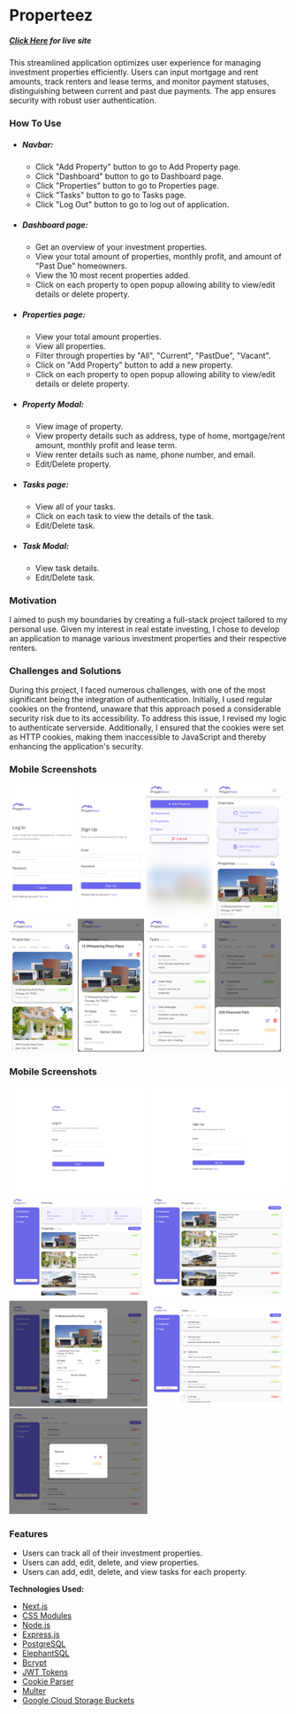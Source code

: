 # Properteez
<!-- ##### *[Click Here](https://youtu.be/BVDUV6CEojs) for demo* -->

##### *[Click Here](https://properteez.kurtisgarcia.dev) for live site*

This streamlined application optimizes user experience for managing investment properties efficiently. Users can input mortgage and rent amounts, track renters and lease terms, and monitor payment statuses, distinguishing between current and past due payments. The app ensures security with robust user authentication.


### How To Use

- ##### *Navbar:*
    - Click "Add Property" button to go to Add Property page.
    - Click "Dashboard" button to go to Dashboard page.
    - Click "Properties" button to go to Properties page.
    - Click "Tasks" button to go to Tasks page.
    - Click "Log Out" button to go to log out of application.

- ##### *Dashboard page:*
    - Get an overview of your investment properties.
    - View your total amount of properties, monthly profit, and amount of "Past Due" homeowners.
    - View the 10 most recent properties added.
    - Click on each property to open popup allowing ability to view/edit details or delete property.

- ##### *Properties page:*
    - View your total amount properties.
    - View all properties.
    - Filter through properties by "All", "Current", "PastDue", "Vacant".
    - Click on "Add Property" button to add a new property.
    - Click on each property to open popup allowing ability to view/edit details or delete property.

- ##### *Property Modal:*
    - View image of property.
    - View property details such as address, type of home, mortgage/rent amount, monthly profit and lease term.
    - View renter details such as name, phone number, and email.
    - Edit/Delete property.

- ##### *Tasks page:*
    - View all of your tasks.
    - Click on each task to view the details of the task.
    - Edit/Delete task.

- ##### *Task Modal:*
    - View task details.
    - Edit/Delete task.


### Motivation
I aimed to push my boundaries by creating a full-stack project tailored to my personal use. Given my interest in real estate investing, I chose to develop an application to manage various investment properties and their respective renters.


### Challenges and Solutions
During this project, I faced numerous challenges, with one of the most significant being the integration of authentication. Initially, I used regular cookies on the frontend, unaware that this approach posed a considerable security risk due to its accessibility. To address this issue, I revised my logic to authenticate serverside. Additionally, I ensured that the cookies were set as HTTP cookies, making them inaccessible to JavaScript and thereby enhancing the application's security.


### Mobile Screenshots
<div>
<img src="./images/readme_images/mobile_login.jpg" width="120" height="240" alt="dashboard page"/>
<img src="./images/readme_images/mobile_signup.jpg" width="120" height="240" alt="dashboard page"/>
<img src="./images/readme_images/mobile_navbar.jpg" width="120" height="240" alt="dashboard page"/>
<img src="./images/readme_images/mobile_dashboard.jpg" width="120" height="240" alt="dashboard page"/>
<img src="./images/readme_images/mobile_properties.jpg" width="120" height="240" alt="dashboard page"/>
<img src="./images/readme_images/mobile_propertyModal.jpg" width="120" height="240" alt="dashboard page"/>
<img src="./images/readme_images/mobile_tasks.jpg" width="120" height="240" alt="dashboard page"/>
<img src="./images/readme_images/mobile_taskModal.jpg" width="120" height="240" alt="dashboard page"/>
</div>

### Mobile Screenshots
<div>
<img src="./images/readme_images/desktop_login.png" width="250" alt="dashboard page"/>
<img src="./images/readme_images/desktop_signup.png" width="250" alt="dashboard page"/>
<img src="./images/readme_images/desktop_dashboard.png" width="250" alt="dashboard page"/>
<img src="./images/readme_images/desktop_properties.png" width="250" alt="dashboard page"/>
<img src="./images/readme_images/desktop_propertyModal.png" width="250" alt="dashboard page"/>
<img src="./images/readme_images/desktop_tasks.png" width="250" alt="dashboard page"/>
<img src="./images/readme_images/desktop_taskModal.png" width="250" alt="dashboard page"/>
</div>

### Features
- Users can track all of their investment properties.
- Users can add, edit, delete, and view properties.
- Users can add, edit, delete, and view tasks for each property.


**Technologies Used:**
- [Next.js](https://nextjs.org/)
- [CSS Modules](https://nextjs.org/docs/app/building-your-application/styling/css-modules)
- [Node.js](https://nodejs.org/en)
- [Express.js](https://expressjs.com/)
- [PostgreSQL](https://www.postgresql.org/)
- [ElephantSQL](https://www.elephantsql.com/)
- [Bcrypt](https://www.npmjs.com/package/bcrypt)
- [JWT Tokens](https://jwt.io/)
- [Cookie Parser](https://www.npmjs.com/package/cookie-parser)
- [Multer](https://www.npmjs.com/package/multer)
- [Google Cloud Storage Buckets](https://cloud.google.com/storage/docs/json_api/v1/buckets)
